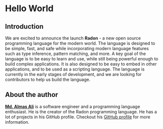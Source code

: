 # Hello World

## Introduction

We are excited to announce the launch **Radon** - a new open source programming language for the modern world. The language is designed to be simple, fast, and safe while incorporating modern language features such as type inference, pattern matching, and more. A key goal of the language is to be easy to learn and use, while still being powerful enough to build complex applications. It is also designed to be easy to embed in other applications, and to be used as a scripting language. The language is currently in the early stages of development, and we are looking for contributors to help us build the language.

## About the author

[**Md. Almas Ali**][almas] is a software engineer and a programming language enthusiast. He is the creator of the Radon programming language. He has a lot of projects in his GitHub profile. Checkout his [GitHub profile][almas_github] for more information.

[almas]: https://almasali.net "Md. Almas Ali - Software Engineer"
[almas_github]: https://github.com/Almas-Ali "Md. Almas Ali on GitHub"
